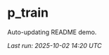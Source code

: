 # p_train

Auto-updating README demo.

<!--START_SECTION:status-->
_Last run: 2025-10-02 14:20 UTC_
<!--END_SECTION:status-->























































































































































































































































































































































































































































































































































































































































































































































































































































































































































































































